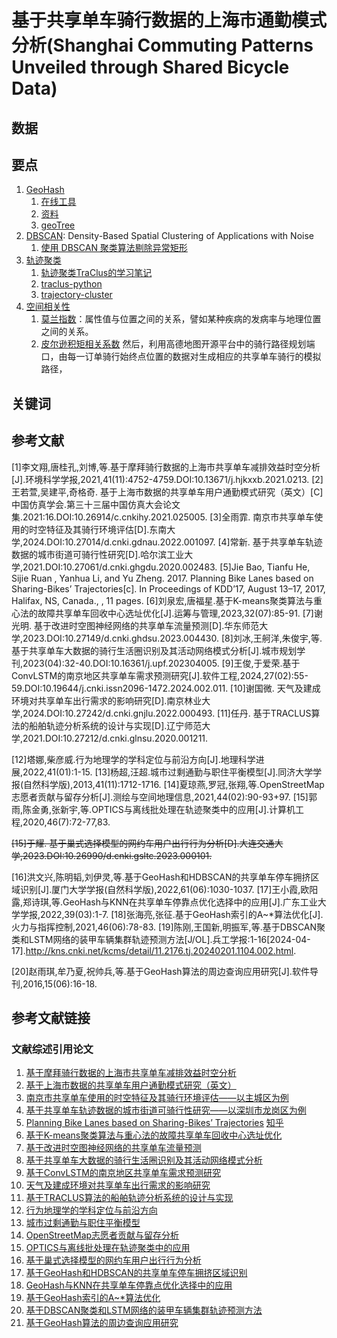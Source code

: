 # 基于共享单车骑行数据的上海市通勤模式分析(Shanghai Commuting Patterns Unveiled through Shared Bicycle Data)

## 数据

## 要点
1. [GeoHash](https://zhuanlan.zhihu.com/p/35940647) 
   1. [在线工具](https://csxgame.top/#/) 
   2. [资料](https://www.goitman.cn/2021/11/02/%E7%BB%8F%E7%BA%AC%E5%BA%A6%E7%9A%84Geohash%E7%AE%97%E6%B3%95%E4%B8%8E%E4%B8%A4%E7%82%B9%E8%B7%9D%E7%A6%BB%E7%AE%97%E6%B3%95/)
   3. [geoTree](https://arxiv.org/pdf/2008.02167.pdf)
2. [DBSCAN](https://www.naftaliharris.com/blog/visualizing-dbscan-clustering/): Density-Based Spatial Clustering of Applications with Noise
   1. [使用 DBSCAN 聚类算法剔除异常矩形](https://kyle.ai/blog/7568.html)
3. [轨迹聚类](https://hanj.cs.illinois.edu/pdf/sigmod07_jglee.pdf)
   1. [轨迹聚类TraClus的学习笔记](https://zhuanlan.zhihu.com/p/644217934)
   2. [traclus-python](https://pypi.org/project/traclus-python/)
   3. [trajectory-cluster](https://github.com/MillerWu2014/trajectory-cluster?tab=readme-ov-file)
4. [空间相关性](https://image.hanspub.org/html/11-2580204_19443.htm)
   1. [莫兰指数](https://zh.wikipedia.org/wiki/%E8%8E%AB%E5%85%B0%E6%8C%87%E6%95%B0)：属性值与位置之间的关系，譬如某种疾病的发病率与地理位置之间的关系。
   2. [皮尔逊积矩相关系数](https://zh.wikipedia.org/wiki/%E7%9A%AE%E5%B0%94%E9%80%8A%E7%A7%AF%E7%9F%A9%E7%9B%B8%E5%85%B3%E7%B3%BB%E6%95%B0)
然后，利用高德地图开源平台中的骑行路径规划端口，由每一订单骑行始终点位置的数据对生成相应的共享单车骑行的模拟路径，
## 关键词

## 参考文献
[1]李文翔,唐桂孔,刘博,等.基于摩拜骑行数据的上海市共享单车减排效益时空分析[J].环境科学学报,2021,41(11):4752-4759.DOI:10.13671/j.hjkxxb.2021.0213.
[2]王若萱,吴建平,奇格奇. 基于上海市数据的共享单车用户通勤模式研究（英文）[C]中国仿真学会.第三十三届中国仿真大会论文集.2021:16.DOI:10.26914/c.cnkihy.2021.025005.
[3]全雨霏. 南京市共享单车使用的时空特征及其骑行环境评估[D].东南大学,2024.DOI:10.27014/d.cnki.gdnau.2022.001097.
[4]常新. 基于共享单车轨迹数据的城市街道可骑行性研究[D].哈尔滨工业大学,2021.DOI:10.27061/d.cnki.ghgdu.2020.002483.
[5]Jie Bao, Tianfu He, Sijie Ruan , Yanhua Li, and Yu Zheng. 2017. Planning Bike Lanes based on Sharing-Bikes’ Trajectories[c]. In Proceedings of KDD’17, August 13–17, 2017, Halifax, NS, Canada., , 11 pages.
[6]刘泉宏,唐福星.基于K-means聚类算法与重心法的故障共享单车回收中心选址优化[J].运筹与管理,2023,32(07):85-91.
[7]谢光明. 基于改进时空图神经网络的共享单车流量预测[D].华东师范大学,2023.DOI:10.27149/d.cnki.ghdsu.2023.004430.
[8]刘冰,王舸洋,朱俊宇,等.基于共享单车大数据的骑行生活圈识别及其活动网络模式分析[J].城市规划学刊,2023(04):32-40.DOI:10.16361/j.upf.202304005.
[9]王俊,于爱荣.基于ConvLSTM的南京地区共享单车需求预测研究[J].软件工程,2024,27(02):55-59.DOI:10.19644/j.cnki.issn2096-1472.2024.002.011.
[10]谢国微. 天气及建成环境对共享单车出行需求的影响研究[D].南京林业大学,2024.DOI:10.27242/d.cnki.gnjlu.2022.000493.
[11]任丹. 基于TRACLUS算法的船舶轨迹分析系统的设计与实现[D].辽宁师范大学,2021.DOI:10.27212/d.cnki.glnsu.2020.001211.

[12]塔娜,柴彦威.行为地理学的学科定位与前沿方向[J].地理科学进展,2022,41(01):1-15.
[13]杨超,汪超.城市过剩通勤与职住平衡模型[J].同济大学学报(自然科学版),2013,41(11):1712-1716.
[14]夏琼燕,罗冠,张翔,等.OpenStreetMap志愿者贡献与留存分析[J].测绘与空间地理信息,2021,44(02):90-93+97.
[15]郭雨,陈金勇,张新宇,等.OPTICS与离线批处理在轨迹聚类中的应用[J].计算机工程,2020,46(7):72-77,83.

~~[15]于耀. 基于巢式选择模型的网约车用户出行行为分析[D].大连交通大学,2023.DOI:10.26990/d.cnki.gsltc.2023.000101.~~

[16]洪文兴,陈明韬,刘伊灵,等.基于GeoHash和HDBSCAN的共享单车停车拥挤区域识别[J].厦门大学学报(自然科学版),2022,61(06):1030-1037.
[17]王小霞,欧阳露,郑诗琪,等.GeoHash与KNN在共享单车停靠点优化选择中的应用[J].广东工业大学学报,2022,39(03):1-7.
[18]张海亮,张征.基于GeoHash索引的A~*算法优化[J].火力与指挥控制,2021,46(06):78-83.
[19]陈刚,王国新,明振军,等.基于DBSCAN聚类和LSTM网络的装甲车辆集群轨迹预测方法[J/OL].兵工学报:1-16[2024-04-17].http://kns.cnki.net/kcms/detail/11.2176.tj.20240201.1104.002.html.

[20]赵雨琪,牟乃夏,祝帅兵,等.基于GeoHash算法的周边查询应用研究[J].软件导刊,2016,15(06):16-18.

## 参考文献链接
### 文献综述引用论文
1. [基于摩拜骑行数据的上海市共享单车减排效益时空分析](https://webvpn.sdust.edu.cn/https/77726476706e69737468656265737421fbf952d2243e635930068cb8/kcms2/article/abstract?v=wcPNn8Zia7NNnM-YGQFY7OR0Yl83BKx9EFlh2sdl5giU7icp05a8kf6t0xd3GfTZ3PSgqRqWIi0qbf8hp_wlVQMQaJD45fvBgd3vh3y8B4WGvAanVVI2S5Sc_malTmUDqREAIlsSmVbPtaOTCyzktw==&uniplatform=NZKPT&language=CHS)
2. [基于上海市数据的共享单车用户通勤模式研究（英文）](https://webvpn.sdust.edu.cn/https/77726476706e69737468656265737421fbf952d2243e635930068cb8/kcms2/article/abstract?v=wcPNn8Zia7OU4OLiJXnH9KqW1K7aWatIgv0mqph8HG19CNWC_qUAK-cCryG4M3Jsjvcy-HAM_mbfE6NReo5aHsF0a3_Okw3E_XO1xyQgXp2Jalpo0t2hDlN-Qj_gM1H30tfNV5dkkH-tzNFlEeF9MQ==&uniplatform=NZKPT&language=CHS)
3. [南京市共享单车使用的时空特征及其骑行环境评估——以主城区为例](https://webvpn.sdust.edu.cn/https/77726476706e69737468656265737421fbf952d2243e635930068cb8/kcms2/article/abstract?v=wcPNn8Zia7MnxMRCMNtuXvLrIKiqmBPwK29N1SYIS3RRCS8O1wgteu521IlsmjLuGmfs4bbo8gaC55CanReU-_F6tsTgltxpTSQeGRVmjE2QEHuDPIIT8FgP0WCnilpvRWG3_aimKgOpZzyfe9oVfw==&uniplatform=NZKPT&language=CHS)
4. [基于共享单车轨迹数据的城市街道可骑行性研究——以深圳市龙岗区为例](https://webvpn.sdust.edu.cn/https/77726476706e69737468656265737421fbf952d2243e635930068cb8/kcms2/article/abstract?v=wcPNn8Zia7NjB2aUkyFI1WWKO4QTByJus8AqwrsWRwcsYCn17YIMbn7TQFd7DHMrt7Fp9-UcDmKwDZj2FOU2MwHFE9DRvadVQ50PsERgZqcNhe66yXo-1o6mNqwvfR3Dwgasx5PKKB8Cp7n6hrLZHg==&uniplatform=NZKPT&language=CHS)
5. [Planning Bike Lanes based on Sharing-Bikes’ Trajectories](https://www.microsoft.com/en-us/research/wp-content/uploads/2017/06/main.pdf) [知乎](https://daily.zhihu.com/story/9626002)
6. [基于K-means聚类算法与重心法的故障共享单车回收中心选址优化](https://webvpn.sdust.edu.cn/https/77726476706e69737468656265737421fbf952d2243e635930068cb8/kcms2/article/abstract?v=wcPNn8Zia7PsTSAp1z_g0kcY5dQHru-g24P3r_5C_YHJUixnAvVnLohcUIqCw8Gk2u16V2eh6QCUhM-Gb1pET7wbLpIsTByq3XmxlHwUCXyyZaqsZP4xjwUReZ2bJdkG&uniplatform=NZKPT&language=gb)
7. [基于改进时空图神经网络的共享单车流量预测](https://webvpn.sdust.edu.cn/https/77726476706e69737468656265737421fbf952d2243e635930068cb8/kcms2/article/abstract?v=wcPNn8Zia7NOOW09A6ZQof-wKjxnzmwRlajsyKBCjBO3xD20_1lmqk5x-fz2o1tXPaPUdWT2cz3Sd0AdKfDVX9tDu2plMTHVCOeFogzbF4wOxrQ9X9z6UQ==&uniplatform=NZKPT&language=gb)
8. [基于共享单车大数据的骑行生活圈识别及其活动网络模式分析](https://webvpn.sdust.edu.cn/https/77726476706e69737468656265737421fbf952d2243e635930068cb8/kcms2/article/abstract?v=wcPNn8Zia7MYvY6iMopn_YMvPbyF4NICs-UidzcjMZKRAVtyVMifLpVmpccBXep9NR_tQwWiguij0H3K3JP5n-wtBu4fduoxtNg_pR0dLJEpBrur7eybZIndQgcXCeZq&uniplatform=NZKPT&language=gb)
9. [基于ConvLSTM的南京地区共享单车需求预测研究](https://webvpn.sdust.edu.cn/https/77726476706e69737468656265737421fbf952d2243e635930068cb8/kcms2/article/abstract?v=wcPNn8Zia7MkNxt7j_d_9JPlCh0YUlcMfNuXhrJq8MKy4WLOpDljV2ScK2ouMsd0-7rJUn0VyMJIJZmX_9NzfG6Q7qANHukzeDMQwgjsI0BPYQJoWVC1fKlwFDGD0Yaq&uniplatform=NZKPT&language=gb)
10. [天气及建成环境对共享单车出行需求的影响研究](https://webvpn.sdust.edu.cn/https/77726476706e69737468656265737421fbf952d2243e635930068cb8/kcms2/article/abstract?v=wcPNn8Zia7Nl7v75OAN5S1L0ooZVB3zr5O-exXem7iYVK43mVNzhxIjgFyi77honMlkMnNDTAWTYyyxKu5URwcR_GitNwm7BR5G0zFtYjJkDnlcn8qA4s5Xq_57PPFjpEsOaI25w8gwmpzkt_zrZqA==&uniplatform=NZKPT&language=CHS)
11. [基于TRACLUS算法的船舶轨迹分析系统的设计与实现](https://webvpn.sdust.edu.cn/https/77726476706e69737468656265737421fbf952d2243e635930068cb8/kcms2/article/abstract?v=IILC1c-FiAHvDk1rxNT-PZsg5zz9LaATLYpPM-rVLAVEUJCIs2bjT3Lsp5ETFip9wYuZygfIAsiPeBl1gIDJ8Sfj1hNF5xyd5nu0LIV1CkBDmqljoP6g8TY8ZJAJQiBCWUtgwtp_ydd3n_QdXobiBw==&uniplatform=NZKPT&language=CHS)
12. [行为地理学的学科定位与前沿方向](https://webvpn.sdust.edu.cn/https/77726476706e69737468656265737421fbf952d2243e635930068cb8/kcms2/article/abstract?v=8WLnD7pOpNE9S0X2z5sHmRujPp4XMitCz19JaddeVsJaRvcQsNGPRlw7Z7wLIXhW1vUv-J9_ttojduRk6oYiyia23hxwzvzfVuyxzufh3phPiAuo7RTwbr3GSaelsUWznyiZz-mb2oyBEMy6qdBLIg==&uniplatform=NZKPT&language=CHS)
13. [城市过剩通勤与职住平衡模型](https://webvpn.sdust.edu.cn/https/77726476706e69737468656265737421fbf952d2243e635930068cb8/kcms2/article/abstract?v=8WLnD7pOpNEN6N26tg-lZH02ThpceJf-nDyCtCYyosYjLlfEA3J8WNcETqlE-_tPb01AVBoJG8al-vUGf5-IDcJekMA7tH7oMuLpY60d3SKeNPLaJMhcbGkLt0Q2-_-8ZrIKIp57koE=&uniplatform=NZKPT&language=CHS)
14. [OpenStreetMap志愿者贡献与留存分析](https://webvpn.sdust.edu.cn/https/77726476706e69737468656265737421fbf952d2243e635930068cb8/kcms2/article/abstract?v=8WLnD7pOpNG0Ha25YR8dfeeoRagc-q7pNfB75DxNb-RzM97RuWlOmJGRqalbdfgxgHqyQGj0LrGb2n-6a0KOi_pDEj-Tvp6qaismrTKjOb9GA74B2tvDy4RWbsqT1ZjkeHZbVfkMS2xDfvKabhaVsQ==&uniplatform=NZKPT&language=CHS)
15. [OPTICS与离线批处理在轨迹聚类中的应用](http://www.ecice06.com/CN/10.19678/j.issn.1000-3428.0054309)
16. [基于巢式选择模型的网约车用户出行行为分析](https://webvpn.sdust.edu.cn/https/77726476706e69737468656265737421fbf952d2243e635930068cb8/kcms2/article/abstract?v=8WLnD7pOpNFpjJCko12GBaNgGkIx72HX-dzw6BwemZTiCCXNnDzaHB3-FsIcA9AEX7nRM1G1RTlFNUngogo6lUwvMVTHhriwb2dbvLIIw3af5frVJqRv7aPo9z621m53c7c8wsKWyxHvWyu5BfsNRg==&uniplatform=NZKPT&language=CHS)
17. [基于GeoHash和HDBSCAN的共享单车停车拥挤区域识别](https://webvpn.sdust.edu.cn/https/77726476706e69737468656265737421fbf952d2243e635930068cb8/kcms2/article/abstract?v=v5HVlYuqh9qu0R9T2MZidT__6Rt24c8X4D9foMZS_pzcQzuVcGVzX0IE-OjTOG-t2LTCcHl1eKQT6YGrO2QZtqx3XAqMgOq3EK5c-4rX3Am6oCHzvqQBylejH1kpZTLgpoj4jWQtnYGtA9uKzb8grQ==&uniplatform=NZKPT&language=CHS)
18. [GeoHash与KNN在共享单车停靠点优化选择中的应用](https://webvpn.sdust.edu.cn/https/77726476706e69737468656265737421fbf952d2243e635930068cb8/kcms2/article/abstract?v=v5HVlYuqh9ogrb2hNXgm1-MENxnggnCX_--5mEMR9zSH-EqEqF79wFrNKjsOL3uVptNcDsSGosuCrj46wnIIfzYACxeaXLHRHgBQw_COWRk0jCsCr9CaIjVQKCSO_KU9zeIZt5Hrz66RnDNGPv-f0g==&uniplatform=NZKPT&language=CHS)
19. [基于GeoHash索引的A~*算法优化](https://webvpn.sdust.edu.cn/https/77726476706e69737468656265737421fbf952d2243e635930068cb8/kcms2/article/abstract?v=v5HVlYuqh9qzdSQZLR_7MqrBP-Ru1lUKVJXVGtvotdssr8q8bZI8YFVZThmmKotEqVSH_sJxvoD11tF1eKfulzt7rXbzLzR0eQEx9ZjGH4ov57V0KD5Ia4IoSV4hO_lCBxW5YvG-ksmefmKL1EdqgA==&uniplatform=NZKPT&language=CHS)
20. [基于DBSCAN聚类和LSTM网络的装甲车辆集群轨迹预测方法](https://webvpn.sdust.edu.cn/https/77726476706e69737468656265737421fbf952d2243e635930068cb8/kcms2/article/abstract?v=v5HVlYuqh9qWE5Iy3HPsgrFFCONuM-N6Vr3XKA7xBygqSPrf8y4k9wCD3xJTzBg8F7YnoiOzlQFxzIBlVwwbQRRLzaDnX8_4aorslJD2hUXex5bTSKr7ksOZhwF-tt3_VRSguL-sHAs=&uniplatform=NZKPT&language=CHS)
21. [基于GeoHash算法的周边查询应用研究](https://webvpn.sdust.edu.cn/https/77726476706e69737468656265737421fbf952d2243e635930068cb8/kcms2/article/abstract?v=8WLnD7pOpNGsJ1X5ZHaPnFsqg9Y93k-nXn1dPQLVfUAueITAxETT0ll2T4yjT-MG_hK24ZxgY994ILrgua_1ocuRfJU8DFa9T4igQ6CATVOK6x1_VEH5sxrt4fSZripvXf4cjJB9S4uO3ABiQOJ__A==&uniplatform=NZKPT&language=CHS)